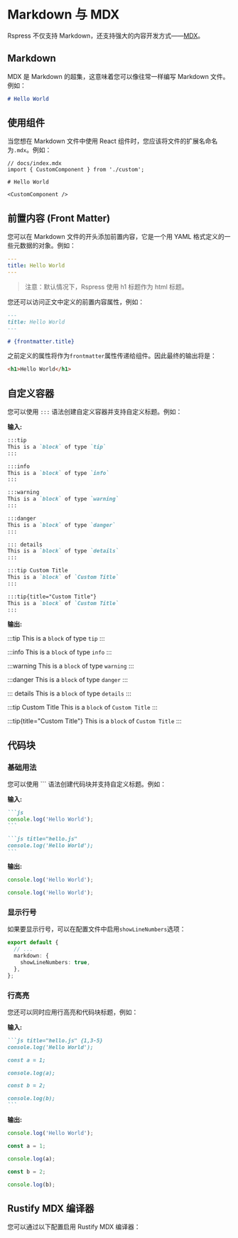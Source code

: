 # Markdown 与 MDX

Rspress 不仅支持 Markdown，还支持强大的内容开发方式——[MDX](https://mdxjs.com/)。

## Markdown

MDX 是 Markdown 的超集，这意味着您可以像往常一样编写 Markdown 文件。例如：

```md
# Hello World
```

## 使用组件

当您想在 Markdown 文件中使用 React 组件时，您应该将文件的扩展名命名为`.mdx`。例如：

```mdx
// docs/index.mdx
import { CustomComponent } from './custom';

# Hello World

<CustomComponent />
```

## 前置内容 (Front Matter)

您可以在 Markdown 文件的开头添加前置内容，它是一个用 YAML 格式定义的一些元数据的对象。例如：
```yaml
---
title: Hello World
---
```

> 注意：默认情况下，Rspress 使用 h1 标题作为 html 标题。

您还可以访问正文中定义的前置内容属性，例如：

```markdown
---
title: Hello World
---

# {frontmatter.title}
```

之前定义的属性将作为`frontmatter`属性传递给组件。因此最终的输出将是：

```html
<h1>Hello World</h1>
```

## 自定义容器

您可以使用 `:::` 语法创建自定义容器并支持自定义标题。例如：

**输入:**

```markdown
:::tip
This is a `block` of type `tip`
:::

:::info
This is a `block` of type `info`
:::

:::warning
This is a `block` of type `warning`
:::

:::danger
This is a `block` of type `danger`
:::

::: details
This is a `block` of type `details`
:::

:::tip Custom Title
This is a `block` of `Custom Title`
:::

:::tip{title="Custom Title"}
This is a `block` of `Custom Title`
:::
```

**输出:**

:::tip
This is a `block` of type `tip`
:::

:::info
This is a `block` of type `info`
:::

:::warning
This is a `block` of type `warning`
:::

:::danger
This is a `block` of type `danger`
:::

::: details
This is a `block` of type `details`
:::

:::tip Custom Title
This is a `block` of `Custom Title`
:::

:::tip{title="Custom Title"}
This is a `block` of `Custom Title`
:::

## 代码块

### 基础用法

您可以使用 \`\`\` 语法创建代码块并支持自定义标题。例如：

**输入:**

````md
```js
console.log('Hello World');
```

```js title="hello.js"
console.log('Hello World');
```
````

**输出:**

```js
console.log('Hello World');
```

```js title="hello.js"
console.log('Hello World');
```


### 显示行号

如果要显示行号，可以在配置文件中启用`showLineNumbers`选项：

```ts title="rspress.config.ts"
export default {
  // ...
  markdown: {
    showLineNumbers: true,
  },
};
```

### 行高亮

您还可以同时应用行高亮和代码块标题，例如：

**输入:**

````md
```js title="hello.js" {1,3-5}
console.log('Hello World');

const a = 1;

console.log(a);

const b = 2;

console.log(b);
```
````

**输出:**

```js title="hello.js" {1,3-5}
console.log('Hello World');

const a = 1;

console.log(a);

const b = 2;

console.log(b);
```

## Rustify MDX 编译器

您可以通过以下配置启用 Rustify MDX 编译器：
